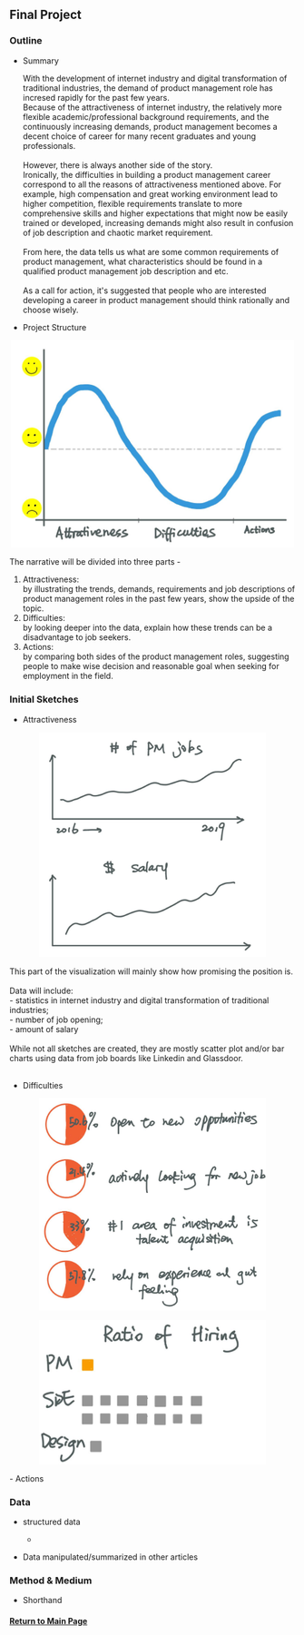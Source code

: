 ## Final Project

### Outline

- Summary 

  With the development of internet industry and digital transformation of traditional industries, the demand of product management role has incresed rapidly for the past few years.<br/>
  Because of the attractiveness of internet industry, the relatively more flexible academic/professional background requirements, and the continuously increasing demands, product management becomes a decent choice of career for many recent graduates and young professionals. <br/><br/>
  However, there is always another side of the story. <br/>
  Ironically, the difficulties in building a product management career correspond to all the reasons of attractiveness mentioned above. For example, high compensation and great working environment lead to higher competition, flexible requirements translate to more comprehensive skills and higher expectations that might now be easily trained or developed, increasing demands might also result in confusion of job description and chaotic market requirement.<br/><br/>
  From here, the data tells us what are some common requirements of product management, what characteristics should be found in a qualified product management job description and etc.<br/><br/>
  As a call for action, it's suggested that people who are interested developing a career in product management should think rationally and choose wisely.<br/>

- Project Structure
<p align="center">
<img src="./Emotion.JPG" width="500">
</p>

  The narrative will be divided into three parts - 
  1. Attractiveness: <br/> 
    by illustrating the trends, demands, requirements and job descriptions of product management roles in the past few years, show the upside of the topic.
  2. Difficulties: <br/> 
    by looking deeper into the data, explain how these trends can be a disadvantage to job seekers.
  3. Actions: <br/> 
    by comparing both sides of the product management roles, suggesting people to make wise decision and reasonable goal when seeking for employment in the field.

### Initial Sketches

- Attractiveness
<p align="center">
<img src="./increasing.JPG" width="400">
</p>
This part of the visualization will mainly show how promising the position is. <br/>
<br/>
Data will include: <br/>
    - statistics in internet industry and digital transformation of traditional industries; <br/>
    - number of job opening; <br/>
    - amount of salary <br/><br/>
While not all sketches are created, they are mostly scatter plot and/or bar charts using data from job boards like Linkedin and Glassdoor. <br/><br/>

- Difficulties
<p align="center">
<img src="./percentage.JPG" width="400">
</p>

<p align="center">
<img src="./ratio.JPG" width="400">
</p>
- Actions
  
### Data

- structured data

  - 

- Data manipulated/summarized in other articles
  
### Method & Medium

- Shorthand <br/>





#### [Return to Main Page](/README.md)
